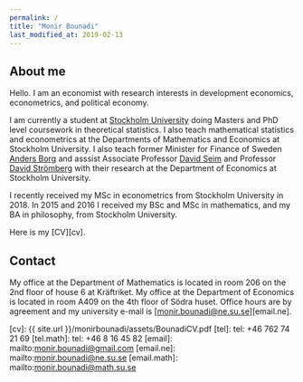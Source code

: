 ```yaml
---
permalink: /
title: "Monir Bounadi"
last_modified_at: 2019-02-13
---
```


## About me

Hello. I am an economist with research interests in development economics, econometrics, and political economy.

I am currently a student at [Stockholm University](https://www.su.se/english/) doing Masters and PhD level coursework in theoretical statistics. I also teach mathematical statistics and econometrics at the Departments of Mathematics and Economics at Stockholm University. I also teach former Minister for Finance of Sweden [Anders Borg](https://en.wikipedia.org/wiki/Anders_Borg) and asssist Associate Professor [David Seim](http://www.davidseim.com/) and Professor [David Strömberg](http://perseus.iies.su.se/~dstro/) with their research at the Department of Economics at Stockholm University.

I recently received my MSc in econometrics from Stockholm University in 2018. In 2015 and 2016 I received my BSc and MSc in mathematics, and my BA in philosophy, from Stockholm University.

Here is my [CV][cv].

## Contact

My office at the Department of Mathematics is located in room 206 on the 2nd floor of house 6 at Kräftriket. My office at the Department of Economics is located in room A409 on the 4th floor of Södra huset. Office hours are by agreement and my university e-mail is [monir.bounadi@ne.su.se][email.ne].

[cv]: {{ site.url }}/monirbounadi/assets/BounadiCV.pdf
[tel]: tel: +46 762 74 21 69
[tel.math]: tel: +46 8 16 45 82
[email]: mailto:monir.bounadi@gmail.com
[email.ne]: mailto:monir.bounadi@ne.su.se
[email.math]: mailto:monir.bounadi@math.su.se
